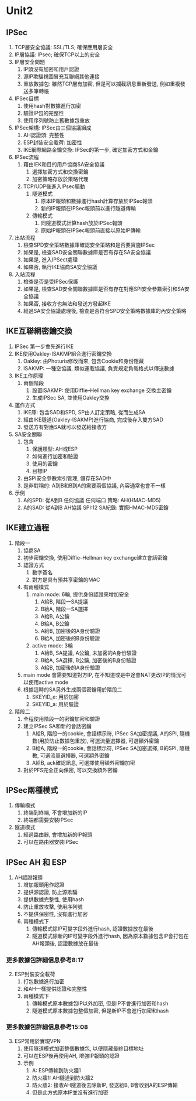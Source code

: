 # Unit2
## IPSec
1. TCP層安全協議: SSL/TLS; 確保應用層安全
2. IP層協議: IPsec; 確保TCP以上的安全
3. IP層安全問題
    1. IP頭沒有加密和用戶認證
    2. 源IP欺騙視圖冒充互聯網其他連接
    3. 重放數據包: 雖然TCP層有加密, 但是可以攔截訊息重新發送, 例如重複發送多筆轉帳
4. IPSec目標
    1. 使用hash對數據進行加密
    2. 驗證IP包的完整性
    3. 使用序列號防止舊數據包重放
5. IPSec架構: IPSec由三個協議組成
    1. AH認證頭: 完整性
    2. ESP封裝安全載荷: 加密性
    3. IKE網際網路金鑰交換: IPSec的第一步, 確定加密方式和金鑰
6. IPSec流程
    1. 藉由IEK和目的用戶協商SA安全協議
        1. 選擇加密方式和交換密鑰
        2. 加密策略存放於策略代理
    2. TCP/UDP後進入IPsec驅動
        1. 隧道模式
            1. 原本IP報頭和數據進行hash計算存放於IPSec報頭
            2. 新的IP報頭在IPSec報頭前以進行隧道傳輸
        2. 傳輸模式
            1. 同隧道模式計算hash放於IPSec報頭
            2. 原始IP報頭在IPSec報頭前直接以原始IP傳輸
7. 出站流程
    1. 檢查SPD安全策略數據庫確認安全策略和是否要實施IPSec
    2. 如果是, 檢查SAD安全關聯數據庫是否有存在SA安全協議
    3. 如果是, 進入IPSect處理
    4. 如果否, 執行IKE協商SA安全協議
8. 入站流程
    1. 檢查是否是受IPSec保護
    2. 如果是, 檢查SAD安全關聯數據庫是否有存在對應SPI安全參數索引和SA安全協議
    3. 如果否, 接收方也無法和發送方發起IKE
    3. 經過SA安全協議處理後, 檢查是否符合SPD安全策略數據庫的內安全策略

## IKE互聯網密鑰交換
1. IPSec 第一步會先進行IKE
2. IKE使用Oakley-ISAKMP組合進行密鑰交換
    1. Oakley: 由Photuris修改而來, 包含Cookie和身份隱藏
    2. ISAKMP: 一種空協議, 類似運載協議, 負責規定負載格式以傳送數據
3. IKE工作原理
    1. 兩個階段
        1. 設置ISAKMP: 使用Diffie–Hellman key exchange 交換主密鑰
        2. 生成IPSec SA, 並使用Oakley交換
4. 運作方式
    1. IKE庫: 包含SAD和SPD, SP由人訂定策略, 從而生成SA
    2. 經由IKE隧道(Oakley-ISAKMP)進行協商, 完成後存入雙方SAD
    3. 發送方有對應SA就可以發送給接收方
5. SA安全關聯
    1. 包含
        1. 保護類型: AH或ESP
        2. 如何進行加密和驗證
        3. 使用的密鑰
        4. 目標IP
    2. 由SPI安全參數索引管理, 儲存在SAD中
    3. 是非對稱的: A到B和B到A的需要兩個協議, 內容通常也會不一樣 
6. 示例
    1. A的SPD: 從A到B 任何協議 任何端口 策略: AH(HMAC-MD5)
    2. A的SAD: 從A到B AH協議 SPI:12 SA紀錄: 實際HMAC-MD5密鑰 

## IKE建立過程
1. 階段一
    1. 協商SA
    2. 初步密鑰交換, 使用Diffie–Hellman key exchange建立會話密鑰
    3. 認證方式
        1. 數字簽名
        2. 對方是具有預共享密鑰的MAC
    3. 有兩種模式
        1. main mode: 6輪, 提供身份認證來增加安全
            1. A給B, 階段一SA提議
            2. B給A, 階段一SA選擇
            3. A給B, A公鑰
            4. B給A, B公鑰
            5. A給B, 加密後的A身份驗證
            6. B給A, 加密後的B身份驗證
        2. active mode: 3輪
            1. A給B, SA提議, A公鑰, 未加密的A身份驗證
            2. B給A, SA選擇, B公鑰, 加密後的B身份驗證
            3. A給B, 加密後的A身份驗證
    4. main mode 會需要知道對方IP, 在不知道或是中途會NAT更改IP的情況可以使用active mode
    5. 根據這時的SA另外生成兩個密鑰用於階段二
        1. SKEYID_e: 用於加密
        2. SKEYID_a: 用於驗證
2. 階段二
    1. 全程使用階段一的密鑰加密和驗證
    2. 建立IPSec SA和新的會話密鑰
        1. A給B, 階段一的cookie, 會話標示符, IPSec SA加密提議, A的SPI, 隨機數(用於防止數據包重放), 可選流量選擇器, 可選額外密鑰
        2. B給A, 階段一的cookie, 會話標示符, IPSec SA加密選擇, B的SPI, 隨機數, 可選流量選擇器, 可選額外密鑰
        3. A給B, ack確認訊息, 可選擇使用額外密鑰加密
    3. 對於PFS完全正向保密, 可以交換額外密鑰

## IPSec兩種模式
1. 傳輸模式
    1. 終端到終端, 不會增加新的IP
    2. 終端都需要安裝IPSec
2. 隧道模式
    1. 經過路由器, 會增加新的IP報頭
    2. 可以在路由器安裝IPSec

## IPSec AH 和 ESP
1. AH認證報頭
    1. 增加報頭用作認證
    2. 提供源認證, 防止源欺騙
    3. 提供數據完整性, 使用hash
    4. 防止重放攻擊, 使用序列號
    5. 不提供保密性, 沒有進行加密
    6. 兩種模式下
        1. 傳輸模式除IP可變字段外進行hash, 認證數據放在最後
        2. 隧道模式除新的IP可變字段外進行hash, 因為原本數據包含IP會打包在AH報頭後, 認證數據放在最後
### 更多數據包詳細信息參考8:17
2. ESP封裝安全載荷
    1. 打包數據進行加密
    2. 和AH一樣提供認證和完整性
    3. 兩種模式下
        1. 傳輸模式原本數據包IP以外加密, 但是IP不會進行加密和hash
        2. 隧道模式原本數據包整個加密, 但是新IP不會進行加密和hash
### 更多數據包詳細信息參考15:08
3. ESP常用於實現VPN
    1. 使用隧道模式加密整個數據包, 以便隱藏最終目標地址
    2. 可以在ESP後再使用AH, 增強IP報頭的認證
    3. 示例
        1. A: ESP傳輸到防火牆1
        2. 防火牆1: AH隧道到防火牆2
        3. 防火牆2: 接收AH隧道後去除新IP, 發送給B, B會收到A的ESP傳輸
        4. 但是此方式原本IP並沒有進行加密
